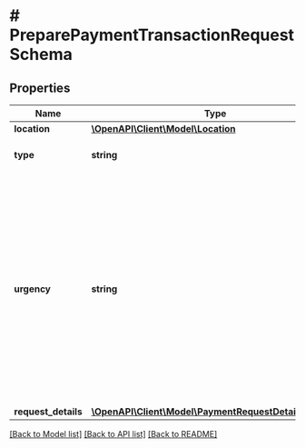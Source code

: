 # # PreparePaymentTransactionRequestSchema

## Properties

Name | Type | Description | Notes
------------ | ------------- | ------------- | -------------
**location** | [**\OpenAPI\Client\Model\Location**](Location.md) |  |
**type** | **string** | The type of the transaction |
**urgency** | **string** | This value defines how fast a transaction is processed on a network. A faster processing requirement will result in higher fees. If the urgency field is not provided, the default setting is normal |
**request_details** | [**\OpenAPI\Client\Model\PaymentRequestDetailsSchema**](PaymentRequestDetailsSchema.md) |  |

[[Back to Model list]](../../README.md#models) [[Back to API list]](../../README.md#endpoints) [[Back to README]](../../README.md)
